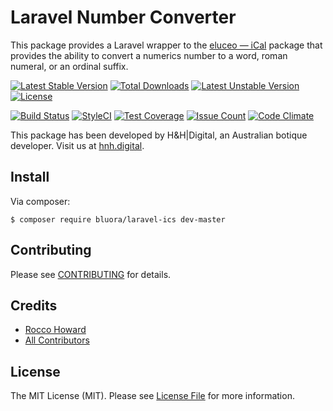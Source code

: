 # Laravel Number Converter

This package provides a Laravel wrapper to the [eluceo — iCal](https://github.com/markuspoerschke/iCal) package that provides the ability to convert a numerics number to a word, roman numeral, or an ordinal suffix.

[![Latest Stable Version](https://poser.pugx.org/bluora/laravel-ics/v/stable.svg)](https://packagist.org/packages/bluora/laravel-ics) [![Total Downloads](https://poser.pugx.org/bluora/laravel-ics/downloads.svg)](https://packagist.org/packages/bluora/laravel-ics) [![Latest Unstable Version](https://poser.pugx.org/bluora/laravel-ics/v/unstable.svg)](https://packagist.org/packages/bluora/laravel-ics) [![License](https://poser.pugx.org/bluora/laravel-ics/license.svg)](https://packagist.org/packages/bluora/laravel-ics)

[![Build Status](https://travis-ci.org/bluora/laravel-ics.svg?branch=master)](https://travis-ci.org/bluora/laravel-ics) [![StyleCI](https://styleci.io/repos/89561952/shield?branch=master)](https://styleci.io/repos/89561952) [![Test Coverage](https://codeclimate.com/github/bluora/laravel-ics/badges/coverage.svg)](https://codeclimate.com/github/bluora/laravel-ics/coverage) [![Issue Count](https://codeclimate.com/github/bluora/laravel-ics/badges/issue_count.svg)](https://codeclimate.com/github/bluora/laravel-ics) [![Code Climate](https://codeclimate.com/github/bluora/laravel-ics/badges/gpa.svg)](https://codeclimate.com/github/bluora/laravel-ics)

This package has been developed by H&H|Digital, an Australian botique developer. Visit us at [hnh.digital](http://hnh.digital).

## Install

Via composer:

`$ composer require bluora/laravel-ics dev-master`

## Contributing

Please see [CONTRIBUTING](https://github.com/bluora/laravel-ics/blob/master/CONTRIBUTING.md) for details.

## Credits

* [Rocco Howard](https://github.com/therocis)
* [All Contributors](https://github.com/bluora/laravel-ics/contributors)

## License

The MIT License (MIT). Please see [License File](https://github.com/bluora/laravel-ics/blob/master/LICENSE) for more information.
